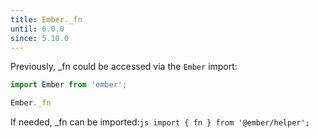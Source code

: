 ```yaml
---
title: Ember._fn
until: 6.0.0
since: 5.10.0
---
```



Previously, _fn could be accessed via the `Ember` import:
```js
import Ember from 'ember';

Ember._fn
```

 If needed, _fn can be imported:```js
import { fn } from '@ember/helper';```
